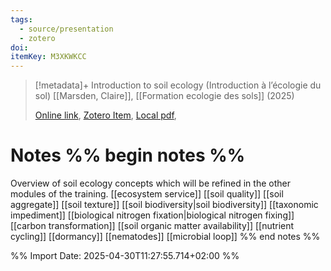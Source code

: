 ```yaml
---
tags:
  - source/presentation
  - zotero
doi: 
itemKey: M3XKWKCC
---
```

>[!metadata]+
> Introduction to soil ecology (Introduction à l’écologie du sol)
> [[Marsden, Claire]], 
> [[Formation ecologie des sols]] (2025)
> 
> [Online link](), [Zotero Item](zotero://select/library/items/M3XKWKCC), [Local pdf](file://C:/Users/aburg/Documents/references/zotero/storage/EYDMYY6N/_01_FormnEcoSols_2025_Intro_CMarsden.pdf), 

# Notes %% begin notes %%
Overview of soil ecology concepts which will be refined in the other modules of the training.
[[ecosystem service]]
[[soil quality]]
[[soil aggregate]]
[[soil texture]]
[[soil biodiversity|soil biodiversity]]
[[taxonomic impediment]]
[[biological nitrogen fixation|biological nitrogen fixing]]
[[carbon transformation]]
[[soil organic matter availability]]
[[nutrient cycling]]
[[dormancy]]
[[nematodes]]
[[microbial loop]]
%% end notes %%




%% Import Date: 2025-04-30T11:27:55.714+02:00 %%
